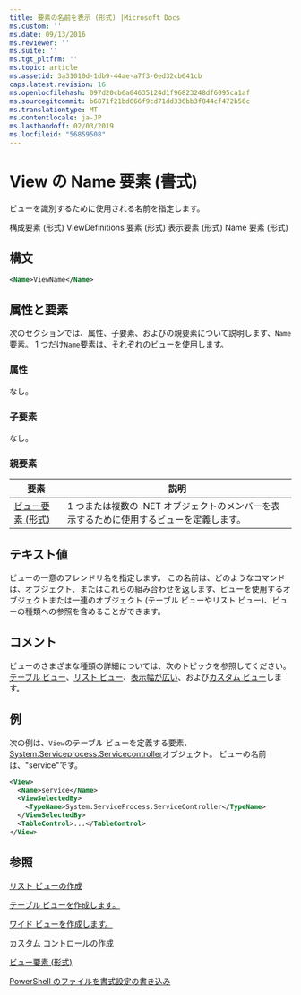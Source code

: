 ```yaml
---
title: 要素の名前を表示 (形式) |Microsoft Docs
ms.custom: ''
ms.date: 09/13/2016
ms.reviewer: ''
ms.suite: ''
ms.tgt_pltfrm: ''
ms.topic: article
ms.assetid: 3a31010d-1db9-44ae-a7f3-6ed32cb641cb
caps.latest.revision: 16
ms.openlocfilehash: 097d20cb6a04635124d1f96823248df6095ca1af
ms.sourcegitcommit: b6871f21bd666f9cd71dd336bb3f844cf472b56c
ms.translationtype: MT
ms.contentlocale: ja-JP
ms.lasthandoff: 02/03/2019
ms.locfileid: "56859508"
---
```

# <a name="name-element-for-view-format"></a>View の Name 要素 (書式)

ビューを識別するために使用される名前を指定します。

構成要素 (形式) ViewDefinitions 要素 (形式) 表示要素 (形式) Name 要素 (形式)

## <a name="syntax"></a>構文

```xml
<Name>ViewName</Name>
```

## <a name="attributes-and-elements"></a>属性と要素

次のセクションでは、属性、子要素、およびの親要素について説明します、`Name`要素。 1 つだけ`Name`要素は、それぞれのビューを使用します。

### <a name="attributes"></a>属性

なし。

### <a name="child-elements"></a>子要素

なし。

### <a name="parent-elements"></a>親要素

|要素|説明|
|-------------|-----------------|
|[ビュー要素 (形式)](./view-element-format.md)|1 つまたは複数の .NET オブジェクトのメンバーを表示するために使用するビューを定義します。|

## <a name="text-value"></a>テキスト値

ビューの一意のフレンドリ名を指定します。 この名前は、どのようなコマンドは、オブジェクト、またはこれらの組み合わせを返します、ビューを使用するオブジェクトまたは一連のオブジェクト (テーブル ビューやリスト ビュー)、ビューの種類への参照を含めることができます。

## <a name="remarks"></a>コメント

ビューのさまざまな種類の詳細については、次のトピックを参照してください。[テーブル ビュー](./creating-a-table-view.md)、[リスト ビュー](./creating-a-list-view.md)、[表示幅が広い](./creating-a-wide-view.md)、および[カスタム ビュー](./creating-custom-controls.md)します。

## <a name="example"></a>例

次の例は、`View`のテーブル ビューを定義する要素、 [System.Serviceprocess.Servicecontroller](/dotnet/api/System.ServiceProcess.ServiceController)オブジェクト。 ビューの名前は、"service"です。

```xml
<View>
  <Name>service</Name>
  <ViewSelectedBy>
    <TypeName>System.ServiceProcess.ServiceController</TypeName>
  </ViewSelectedBy>
  <TableControl>...</TableControl>
</View>

```

## <a name="see-also"></a>参照

[リスト ビューの作成](./creating-a-list-view.md)

[テーブル ビューを作成します。](./creating-a-table-view.md)

[ワイド ビューを作成します。](./creating-a-wide-view.md)

[カスタム コントロールの作成](./creating-custom-controls.md)

[ビュー要素 (形式)](./view-element-format.md)

[PowerShell のファイルを書式設定の書き込み](./writing-a-powershell-formatting-file.md)
